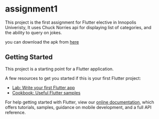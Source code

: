 # assignment1

This project is the first assignment for Flutter elective in Innopolis Univeristy, It uses Chuck Norries api for displaying list of categories, and the ability to query on jokes.

you can download the apk from [here]() 

## Getting Started

This project is a starting point for a Flutter application.

A few resources to get you started if this is your first Flutter project:

- [Lab: Write your first Flutter app](https://flutter.dev/docs/get-started/codelab)
- [Cookbook: Useful Flutter samples](https://flutter.dev/docs/cookbook)

For help getting started with Flutter, view our
[online documentation](https://flutter.dev/docs), which offers tutorials,
samples, guidance on mobile development, and a full API reference.

